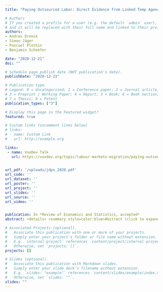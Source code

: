 ```yaml
---
title: "Paying Outsourced Labor: Direct Evidence from Linked Temp Agency-Worker-Client Data"

# Authors
# If you created a profile for a user (e.g. the default `admin` user), write the username (folder name) here 
# and it will be replaced with their full name and linked to their profile.
authors:
- Andres Drenik 
- Simon Jäger
- Pascuel Plotkin
- Benjamin Schoefer

date: "2020-12-21"
doi: ""

# Schedule page publish date (NOT publication's date).
publishDate: "2020-12-21"

# Publication type.
# Legend: 0 = Uncategorized; 1 = Conference paper; 2 = Journal article;
# 3 = Preprint / Working Paper; 4 = Report; 5 = Book; 6 = Book section;
# 7 = Thesis; 8 = Patent
publication_types: ["3"]

# Display this page in the Featured widget?
featured: true

# Custom links (uncomment lines below)
# links:
# - name: Custom Link
#   url: http://example.org

links:
 - name: VoxDev Talk
   url: https://voxdev.org/topic/labour-markets-migration/paying-outsourced-labour-evidence-argentina?utm_source=dlvr.it&utm_medium=twitter

  
url_pdf: '/uploads/jdps_2020.pdf'
url_code: ''
url_dataset: ''
url_poster: ''
url_project: ''
url_slides: ''
url_source: ''
url_video: ''


publication: In *Review of Economics and Statistics, accepted*
abstract: <details> <summary style=color:blue>Abstract (click to expand)</summary> We estimate how much firms differentiate pay premia between regular and outsourced workers in temp agency work arrangements. We leverage unique Argentinian administrative data that feature links between user firms (the workplaces where temp workers perform their labor) and temp agencies (their formal employers). We estimate that a high-wage user firm that pays a regular worker a 10% premium pays a temp worker on average only a 4.9% premium, compared to what these workers would earn in a low-wage user firm in their respective work arrangements — the midpoint between the benchmarks for insiders (one) and the competitive spot-labor market (zero). </details> <em> <font size="3.5"> <strong>Review of Economics and Statistics</strong>, accepted.</font> </em>

# Associated Projects (optional).
#   Associate this publication with one or more of your projects.
#   Simply enter your project's folder or file name without extension.
#   E.g. `internal-project` references `content/project/internal-project/index.md`.
#   Otherwise, set `projects: []`.
projects: []

# Slides (optional).
#   Associate this publication with Markdown slides.
#   Simply enter your slide deck's filename without extension.
#   E.g. `slides: "example"` references `content/slides/example/index.md`.
#   Otherwise, set `slides: ""`.
slides: ""
---
```


